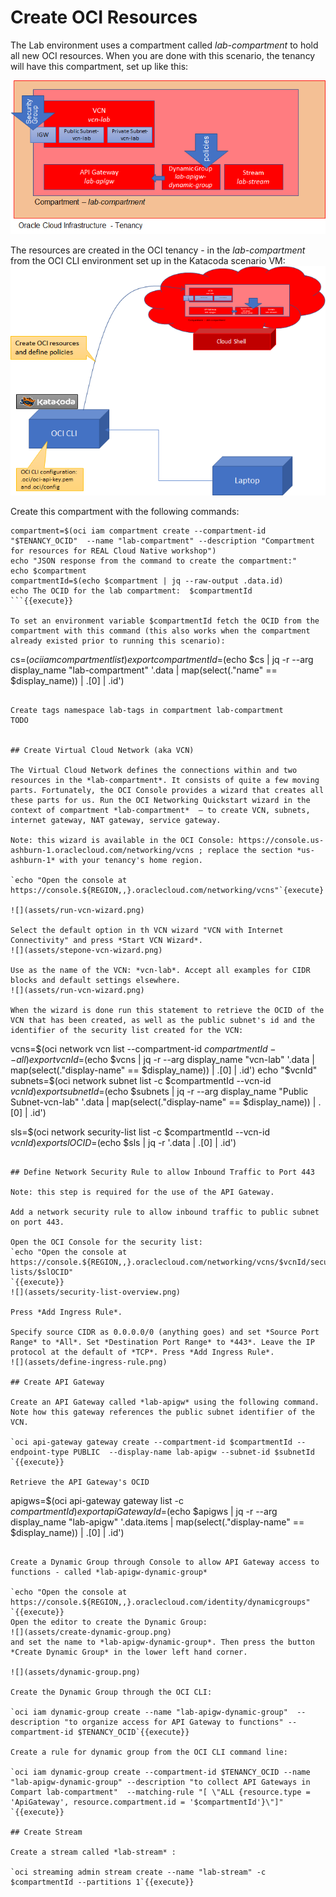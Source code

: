 # Create OCI Resources

The Lab environment uses a compartment called *lab-compartment* to hold all new OCI resources. When you are done with this scenario, the tenancy will have this compartment, set up like this:

![](assets/layout-lab-compartment.png)

The resources are created in the OCI tenancy - in the *lab-compartment* from the OCI CLI environment set up in the Katacoda scenario VM:
![](assets/creating-lab-resources-with-oci-cli.png)

Create this compartment with the following commands:

```
compartment=$(oci iam compartment create --compartment-id "$TENANCY_OCID"  --name "lab-compartment" --description "Compartment for resources for REAL Cloud Native workshop")
echo "JSON response from the command to create the compartment:"
echo $compartment
compartmentId=$(echo $compartment | jq --raw-output .data.id)
echo The OCID for the lab compartment:  $compartmentId
```{{execute}}

To set an environment variable $compartmentId fetch the OCID from the compartment with this command (this also works when the compartment already existed prior to running this scenario):
```
cs=$(oci iam compartment list)
export compartmentId=$(echo $cs | jq -r --arg display_name "lab-compartment" '.data | map(select(."name" == $display_name)) | .[0] | .id')
```{{execute}}

Create tags namespace lab-tags in compartment lab-compartment
TODO


## Create Virtual Cloud Network (aka VCN)

The Virtual Cloud Network defines the connections within and two resources in the *lab-compartment*. It consists of quite a few moving parts. Fortunately, the OCI Console provides a wizard that creates all these parts for us. Run the OCI Networking Quickstart wizard in the context of compartment *lab-compartment*  – to create VCN, subnets, internet gateway, NAT gateway, service gateway.

Note: this wizard is available in the OCI Console: https://console.us-ashburn-1.oraclecloud.com/networking/vcns ; replace the section *us-ashburn-1* with your tenancy's home region.

`echo "Open the console at https://console.${REGION,,}.oraclecloud.com/networking/vcns"`{execute}

![](assets/run-vcn-wizard.png)

Select the default option in th VCN wizard "VCN with Internet Connectivity" and press *Start VCN Wizard*.
![](assets/stepone-vcn-wizard.png)

Use as the name of the VCN: *vcn-lab*. Accept all examples for CIDR blocks and default settings elsewhere. 
![](assets/run-vcn-wizard.png)

When the wizard is done run this statement to retrieve the OCID of the VCN that has been created, as well as the public subnet's id and the identifier of the security list created for the VCN:
```
vcns=$(oci network vcn list  --compartment-id $compartmentId --all)
export vcnId=$(echo $vcns | jq -r --arg display_name "vcn-lab" '.data | map(select(."display-name" == $display_name)) | .[0] | .id')
echo "$vcnId"
subnets=$(oci network subnet list  -c $compartmentId --vcn-id $vcnId)
export subnetId=$(echo $subnets | jq -r --arg display_name "Public Subnet-vcn-lab" '.data | map(select(."display-name" == $display_name)) | .[0] | .id')

sls=$(oci network security-list list  -c $compartmentId --vcn-id $vcnId)
export slOCID=$(echo $sls | jq -r '.data | .[0] | .id')

```{{execute}}

## Define Network Security Rule to allow Inbound Traffic to Port 443 

Note: this step is required for the use of the API Gateway. 

Add a network security rule to allow inbound traffic to public subnet on port 443. 

Open the OCI Console for the security list:
`echo "Open the console at https://console.${REGION,,}.oraclecloud.com/networking/vcns/$vcnId/security-lists/$slOCID"
`{{execute}}
![](assets/security-list-overview.png)

Press *Add Ingress Rule*. 

Specify source CIDR as 0.0.0.0/0 (anything goes) and set *Source Port Range* to *All*. Set *Destination Port Range* to *443*. Leave the IP protocol at the default of *TCP*. Press *Add Ingress Rule*.
![](assets/define-ingress-rule.png)

## Create API Gateway

Create an API Gateway called *lab-apigw* using the following command. Note how this gateway references the public subnet identifier of the VCN.

`oci api-gateway gateway create --compartment-id $compartmentId --endpoint-type PUBLIC  --display-name lab-apigw --subnet-id $subnetId `{{execute}}

Retrieve the API Gateway's OCID
```
apigws=$(oci api-gateway gateway list -c $compartmentId)
export apiGatewayId=$(echo $apigws | jq -r --arg display_name "lab-apigw" '.data.items | map(select(."display-name" == $display_name)) | .[0] | .id')
```{{execute}}

Create a Dynamic Group through Console to allow API Gateway access to functions - called *lab-apigw-dynamic-group*

`echo "Open the console at https://console.${REGION,,}.oraclecloud.com/identity/dynamicgroups"
`{{execute}}
Open the editor to create the Dynamic Group:
![](assets/create-dynamic-group.png)
and set the name to *lab-apigw-dynamic-group*. Then press the button *Create Dynamic Group* in the lower left hand corner.

![](assets/dynamic-group.png)

Create the Dynamic Group through the OCI CLI:

`oci iam dynamic-group create --name "lab-apigw-dynamic-group"  --description "to organize access for API Gateway to functions" --compartment-id $TENANCY_OCID`{{execute}}

Create a rule for dynamic group from the OCI CLI command line:

`oci iam dynamic-group create --compartment-id $TENANCY_OCID --name "lab-apigw-dynamic-group" --description "to collect API Gateways in Compart lab-compartment"  --matching-rule "[ \"ALL {resource.type = 'ApiGateway', resource.compartment.id = '$compartmentId'}\"]" `{{execute}}

## Create Stream

Create a stream called *lab-stream* :

`oci streaming admin stream create --name "lab-stream" -c $compartmentId --partitions 1`{{execute}}

